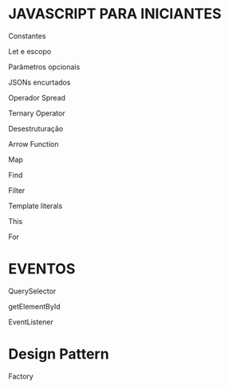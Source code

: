 # JAVASCRIPT PARA INICIANTES



Constantes

Let e escopo

Parâmetros opcionais

JSONs encurtados

Operador Spread

Ternary Operator

Desestruturação

Arrow Function

Map

Find

Filter

Template literals

This

For


# EVENTOS

QuerySelector

getElementById

EventListener

# Design Pattern

Factory
